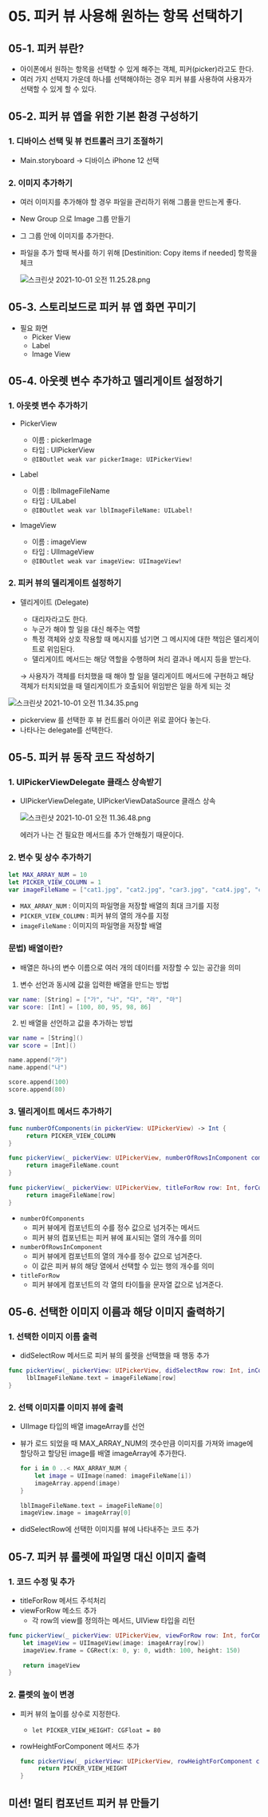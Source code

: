 # 05. 피커 뷰 사용해 원하는 항목 선택하기

## 05-1. 피커 뷰란?

- 아이폰에서 원하는 항목을 선택할 수 있게 해주는 객체, 피커(picker)라고도 한다.
- 여러 가지 선택지 가운데 하나를 선택해야하는 경우 피커 뷰를 사용하여 사용자가 선택할 수 있게 할 수 있다.

## 05-2. 피커 뷰 앱을 위한 기본 환경 구성하기

### 1. 디바이스 선택 및 뷰 컨트롤러 크기 조절하기

- Main.storyboard → 디바이스 iPhone 12 선택

### 2. 이미지 추가하기

- 여러 이미지를 추가해야 할 경우 파일을 관리하기 위해 그룹을 만드는게 좋다.
- New Group 으로 Image 그룹 만들기
- 그 그룹 안에 이미지를 추가한다.
- 파일을 추가 할때 복사를 하기 위해 [Destinition: Copy items if needed] 항목을 체크
    
    ![스크린샷 2021-10-01 오전 11.25.28.png](05%20%E1%84%91%E1%85%B5%E1%84%8F%E1%85%A5%20%E1%84%87%E1%85%B2%20%E1%84%89%E1%85%A1%E1%84%8B%E1%85%AD%E1%86%BC%E1%84%92%E1%85%A2%20%E1%84%8B%E1%85%AF%E1%86%AB%E1%84%92%E1%85%A1%E1%84%82%E1%85%B3%E1%86%AB%20%E1%84%92%E1%85%A1%E1%86%BC%E1%84%86%E1%85%A9%E1%86%A8%20%E1%84%89%E1%85%A5%E1%86%AB%E1%84%90%E1%85%A2%E1%86%A8%E1%84%92%E1%85%A1%E1%84%80%E1%85%B5%203bd6b06bc8e6457aa7c306a42babce3b/%E1%84%89%E1%85%B3%E1%84%8F%E1%85%B3%E1%84%85%E1%85%B5%E1%86%AB%E1%84%89%E1%85%A3%E1%86%BA_2021-10-01_%E1%84%8B%E1%85%A9%E1%84%8C%E1%85%A5%E1%86%AB_11.25.28.png)
    

## 05-3. 스토리보드로 피커 뷰 앱 화면 꾸미기

- 필요 화면
    - Picker View
    - Label
    - Image View

## 05-4. 아웃렛 변수 추가하고 델리게이트 설정하기

### 1. 아웃렛 변수 추가하기

- PickerView
    - 이름 : pickerImage
    - 타입 : UIPickerView
    - `@IBOutlet weak var pickerImage: UIPickerView!`

- Label
    - 이름 : lblImageFileName
    - 타입 : UILabel
    - `@IBOutlet weak var lblImageFileName: UILabel!`
    
- ImageView
    - 이름 : imageView
    - 타입 : UIImageView
    - `@IBOutlet weak var imageView: UIImageView!`

### 2. 피커 뷰의 델리게이트 설정하기

- 델리게이트 (Delegate)
    - 대리자라고도 한다.
    - 누군가 해야 할 일을 대신 해주는 역할
    - 특정 객체와 상호 작용할 때 메시지를 넘기면 그 메시지에 대한 책임은 델리게이트로 위임된다.
    - 델리게이트 메서드는 해당 역할을 수행하며 처리 결과나 메시지 등을 받는다.
    
    → 사용자가 객체를 터치했을 때 해야 할 일을 델리게이트 메서드에 구현하고 해당 객체가 터치되었을 때 델리게이트가 호출되어 위임받은 일을 하게 되는 것
    

![스크린샷 2021-10-01 오전 11.34.35.png](05%20%E1%84%91%E1%85%B5%E1%84%8F%E1%85%A5%20%E1%84%87%E1%85%B2%20%E1%84%89%E1%85%A1%E1%84%8B%E1%85%AD%E1%86%BC%E1%84%92%E1%85%A2%20%E1%84%8B%E1%85%AF%E1%86%AB%E1%84%92%E1%85%A1%E1%84%82%E1%85%B3%E1%86%AB%20%E1%84%92%E1%85%A1%E1%86%BC%E1%84%86%E1%85%A9%E1%86%A8%20%E1%84%89%E1%85%A5%E1%86%AB%E1%84%90%E1%85%A2%E1%86%A8%E1%84%92%E1%85%A1%E1%84%80%E1%85%B5%203bd6b06bc8e6457aa7c306a42babce3b/%E1%84%89%E1%85%B3%E1%84%8F%E1%85%B3%E1%84%85%E1%85%B5%E1%86%AB%E1%84%89%E1%85%A3%E1%86%BA_2021-10-01_%E1%84%8B%E1%85%A9%E1%84%8C%E1%85%A5%E1%86%AB_11.34.35.png)

- pickerview 를 선택한 후 뷰 컨트롤러 아이콘 위로 끌어다 놓는다.
- 나타나는 delegate를 선택한다.

## 05-5. 피커 뷰 동작 코드 작성하기

### 1. UIPickerViewDelegate 클래스 상속받기

- UIPickerViewDelegate, UIPickerViewDataSource 클래스 상속
    
    ![스크린샷 2021-10-01 오전 11.36.48.png](05%20%E1%84%91%E1%85%B5%E1%84%8F%E1%85%A5%20%E1%84%87%E1%85%B2%20%E1%84%89%E1%85%A1%E1%84%8B%E1%85%AD%E1%86%BC%E1%84%92%E1%85%A2%20%E1%84%8B%E1%85%AF%E1%86%AB%E1%84%92%E1%85%A1%E1%84%82%E1%85%B3%E1%86%AB%20%E1%84%92%E1%85%A1%E1%86%BC%E1%84%86%E1%85%A9%E1%86%A8%20%E1%84%89%E1%85%A5%E1%86%AB%E1%84%90%E1%85%A2%E1%86%A8%E1%84%92%E1%85%A1%E1%84%80%E1%85%B5%203bd6b06bc8e6457aa7c306a42babce3b/%E1%84%89%E1%85%B3%E1%84%8F%E1%85%B3%E1%84%85%E1%85%B5%E1%86%AB%E1%84%89%E1%85%A3%E1%86%BA_2021-10-01_%E1%84%8B%E1%85%A9%E1%84%8C%E1%85%A5%E1%86%AB_11.36.48.png)
    
    에러가 나는 건 필요한 메서드를 추가 안해줬기 때문이다.
    

### 2. 변수 및 상수 추가하기

```swift
let MAX_ARRAY_NUM = 10
let PICKER_VIEW_COLUMN = 1
var imageFileName = ["cat1.jpg", "cat2.jpg", "car3.jpg", "cat4.jpg", "cat5.jpg", "cat6.jpg", "cat7.jpg", "cat8.jpg", "cat9.jpg", "cat10.jpg"]
```

- `MAX_ARRAY_NUM` : 이미지의 파일명을 저장할 배열의 최대 크기를 지정
- `PICKER_VIEW_COLUMN` : 피커 뷰의 열의 개수를 지정
- `imageFileName` : 이미지의 파일명을 저장할 배열

### 문법) 배열이란?

- 배열은 하나의 변수 이름으로 여러 개의 데이터를 저장할 수 있는 공간을 의미

1) 변수 선언과 동시에 값을 입력한 배열을 만드는 방법

```swift
var name: [String] = ["가", "나", "다", "라", "마"]
var score: [Int] = [100, 80, 95, 98, 86]
```

2) 빈 배열을 선언하고 값을 추가하는 방법

```swift
var name = [String]()
var score = [Int]()

name.append("가")
name.append("나")

score.append(100)
score.append(80)
```

### 3. 델리게이트 메서드 추가하기

```swift
func numberOfComponents(in pickerView: UIPickerView) -> Int {
     return PICKER_VIEW_COLUMN
}
    
func pickerView(_ pickerView: UIPickerView, numberOfRowsInComponent component: Int) -> Int {
     return imageFileName.count
}
    
func pickerView(_ pickerView: UIPickerView, titleForRow row: Int, forComponent component: Int) -> String? {
     return imageFileName[row]
}
```

- `numberOfComponents`
    - 피커 뷰에게 컴포넌트의 수를 정수 값으로 넘겨주는 메서드
    - 피커 뷰의 컴포넌트는 피커 뷰에 표시되는 열의 개수를 의미
- `numberOfRowsInComponent`
    - 피커 뷰에게 컴포넌트의 열의 개수를 정수 값으로 넘겨준다.
    - 이 값은 피커 뷰의 해당 열에서 선택할 수 있는 행의 개수를 의미
- `titleForRow`
    - 피커 뷰에게 컴포넌트의 각 열의 타이틀을 문자열 값으로 넘겨준다.

## 05-6. 선택한 이미지 이름과 해당 이미지 출력하기

### 1. 선택한 이미지 이름 출력

- didSelectRow 메서드로 피커 뷰의 룰렛을 선택했을 때 행동 추가

```swift
func pickerView(_ pickerView: UIPickerView, didSelectRow row: Int, inComponent component: Int) {
     lblImageFileName.text = imageFileName[row]
}
```

### 2. 선택 이미지를 이미지 뷰에 출력

- UIImage 타입의 배열 imageArray를 선언
- 뷰가 로드 되었을 때 MAX_ARRAY_NUM의 갯수만큼 이미지를 가져와 image에 할당하고 할당된 image를 배열 imageArray에 추가한다.
    
    ```swift
    for i in 0 ..< MAX_ARRAY_NUM {
        let image = UIImage(named: imageFileName[i])
        imageArray.append(image)
    }
            
    lblImageFileName.text = imageFileName[0]
    imageView.image = imageArray[0]
    ```
    
- didSelectRow에 선택한 이미지를 뷰에 나타내주는 코드 추가

## 05-7. 피커 뷰 룰렛에 파일명 대신 이미지 출력

### 1. 코드 수정 및 추가

- titleForRow 메서드 주석처리
- viewForRow 메소드 추가
    - 각 row의 view를 정의하는 메서드, UIView 타입을 리턴

```swift
func pickerView(_ pickerView: UIPickerView, viewForRow row: Int, forComponent component: Int, reusing view: UIView?) -> UIView {
    let imageView = UIImageView(image: imageArray[row])
    imageView.frame = CGRect(x: 0, y: 0, width: 100, height: 150)
        
    return imageView
}
```

### 2. 룰렛의 높이 변경

- 피커 뷰의 높이를 상수로 지정한다.
    - `let PICKER_VIEW_HEIGHT: CGFloat = 80`
- rowHeightForComponent 메서드 추가
    
    ```swift
    func pickerView(_ pickerView: UIPickerView, rowHeightForComponent component: Int) -> CGFloat {
         return PICKER_VIEW_HEIGHT
    }
    ```
    

## 미션! 멀티 컴포넌트 피커 뷰 만들기